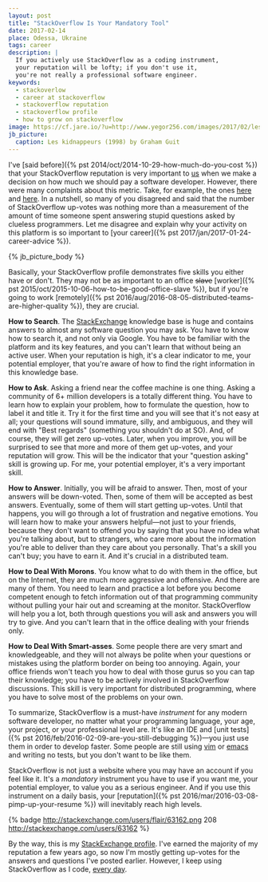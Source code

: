 ```yaml
---
layout: post
title: "StackOverflow Is Your Mandatory Tool"
date: 2017-02-14
place: Odessa, Ukraine
tags: career
description: |
  If you actively use StackOverflow as a coding instrument,
  your reputation will be lofty; if you don't use it,
  you're not really a professional software engineer.
keywords:
  - stackoverlow
  - career at stackoverflow
  - stackoverflow reputation
  - stackoverflow profile
  - how to grow on stackoverflow
image: https://cf.jare.io/?u=http://www.yegor256.com/images/2017/02/les-kidnappeurs.jpg
jb_picture:
  caption: Les kidnappeurs (1998) by Graham Guit
---
```


I've [said before]({% pst 2014/oct/2014-10-29-how-much-do-you-cost %})
that your StackOverflow reputation is very important
to [us](http://www.teamed.io) when we make a decision on
how much we should pay
a software developer. However, there were many complaints about this metric.
Take, for example, the ones [here](http://www.yegor256.com/2014/10/29/how-much-do-you-cost.html#comment-1704113248)
and [here](http://www.yegor256.com/2014/10/29/how-much-do-you-cost.html#comment-1697910905).
In a nutshell, so many of you
disagreed and said that the number of StackOverflow up-votes was
nothing more than a measurement of the amount of time someone spent answering
stupid questions asked by clueless programmers. Let me disagree and
explain why your activity on this platform is so important to
[your career]({% pst 2017/jan/2017-01-24-career-advice %}).

<!--more-->

{% jb_picture_body %}

Basically, your StackOverflow profile demonstrates five skills you either
have or don't. They may not be as important to an office <del>slave</del>
[worker]({% pst 2015/oct/2015-10-06-how-to-be-good-office-slave %}), but if you're going to work
[remotely]({% pst 2016/aug/2016-08-05-distributed-teams-are-higher-quality %}),
they are crucial.

**How to Search**.
The [StackExchange](http://www.stackexchange.com) knowledge base
is huge and contains answers to almost any
software question you may ask. You have to know how to search it,
and not only via Google. You have to be familiar with the platform and
its key features, and you can't learn that without being an active user.
When your reputation is high, it's a clear indicator to me, your potential
employer, that you're aware of how to find the right information in this
knowledge base.

**How to Ask**.
Asking a friend near the coffee machine is one thing. Asking a community
of 6+ million developers is a totally different thing. You have to learn
how to explain your problem, how to formulate the question, how to label
it and title it. Try it for the first time and you will see that it's not
easy at all; your questions will sound immature, silly, and ambiguous, and they will
end with "Best regards" (something you shouldn't do at SO). And, of course,
they will get zero up-votes. Later, when you improve, you will be surprised
to see that more and more of them get up-votes, and your reputation will
grow. This will be the indicator that your "question asking" skill is growing up.
For me, your potential employer, it's a very important skill.

**How to Answer**.
Initially, you will be afraid to answer. Then, most of your answers will
be down-voted. Then, some of them will be accepted as best answers. Eventually,
some of them will start getting up-votes. Until that happens, you will go
through a lot of frustration and negative emotions. You will learn how to
make your answers helpful&mdash;not just to your friends, because they don't want
to offend you by saying that you have no idea what you're talking about, but
to strangers, who care more about the information you're able to deliver than they
care about you personally. That's a skill you can't buy; you have to earn it.
And it's crucial in a distributed team.

**How to Deal With Morons**.
You know what to do with them in the office, but on the Internet, they are
much more aggressive and offensive. And there are many of them. You need
to learn and practice a lot before you become competent enough to fetch
information out of that programming community without pulling your hair
out and screaming at the monitor. StackOverflow will help you a lot,
both through questions you will ask and answers you will try to give. And
you can't learn that in the office dealing with your friends only.

**How to Deal With Smart-asses**.
Some people there are very smart and knowledgeable, and they will not always
be polite when your questions or mistakes using the platform border on being
too annoying. Again, your office friends won't teach you how to
deal with those gurus so you can tap their knowledge; you have
to be actively involved in StackOverflow discussions. This skill is very
important for distributed programming, where you have to solve most of the
problems on your own.

To summarize, StackOverflow is a must-have _instrument_ for any modern
software developer, no matter what your programming language, your age,
your project, or your professional level are. It's like an IDE and
[unit tests]({% pst 2016/feb/2016-02-09-are-you-still-debugging %})&mdash;you
just use them in order to develop faster. Some people are still using
[vim](https://en.wikipedia.org/wiki/Vim_%28text_editor%29) or
[emacs](https://en.wikipedia.org/wiki/Emacs)
and writing no tests, but you don't want to be like them.

StackOverflow is not just a website where you may have an account if you feel
like it. It's a _mandatory_ instrument you have to use if you want me, your
potential employer, to value you as a serious engineer. And if you use
this instrument on a daily basis, your
[reputation]({% pst 2016/mar/2016-03-08-pimp-up-your-resume %})
will inevitably reach high levels.

{% badge http://stackexchange.com/users/flair/63162.png 208 http://stackexchange.com/users/63162 %}

By the way, this is my [StackExchange profile](http://stackexchange.com/users/63162).
I've earned the majority of my reputation a few years ago, so now I'm mostly getting up-votes
for the answers and questions I've posted earlier. However, I keep using
StackOverflow as I code,
[every day](http://stackexchange.com/users/63162/yegor256?tab=activity).

